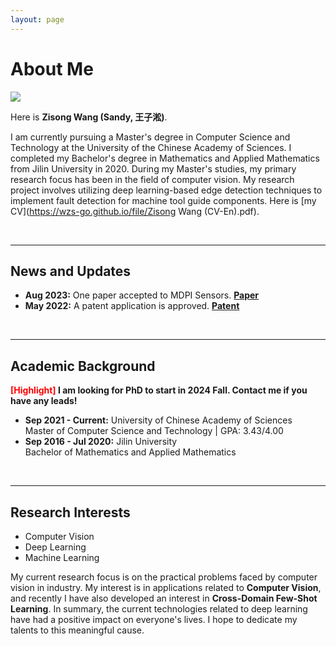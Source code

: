 ```yaml
---
layout: page
---
```


# About Me

<img src="https://wzs-go.github.io/images/wzsperson.jpg" class="floatpic" style="max-width: 360px; height: auto;">

Here is **Zisong Wang (Sandy, 王子淞)**.

I am currently pursuing a Master's degree in Computer Science and Technology at the University of the Chinese Academy of Sciences. I completed my Bachelor's degree in Mathematics and Applied Mathematics from Jilin University in 2020. During my Master's studies, my primary research focus has been in the field of computer vision. My research project involves utilizing deep learning-based edge detection techniques to implement fault detection for machine tool guide components. Here is [my CV](https://wzs-go.github.io/file/Zisong Wang (CV-En).pdf).

<br>

---

## News and Updates

- **Aug 2023:** One paper accepted to MDPI Sensors. [**Paper**](https://doi.org/10.3390/s23156883)
- **May 2022:** A patent application is approved. [**Patent**](https://wzs-go.github.io/file/papentwzs.pdf)

<br>

---

## Academic Background

**<font color='red'>[Highlight]</font> I am looking for PhD to start in 2024 Fall. Contact me if you have any leads!**

- **Sep 2021 - Current:** University of Chinese Academy of Sciences<br>
  Master of Computer Science and Technology | GPA: 3.43/4.00
- **Sep 2016 - Jul 2020:** Jilin University<br>
  Bachelor of Mathematics and Applied Mathematics

<br>

---

## Research Interests

- Computer Vision
- Deep Learning
- Machine Learning

My current research focus is on the practical problems faced by computer vision in industry. My interest is in applications related to **Computer Vision**, and recently I have also developed an interest in **Cross-Domain Few-Shot Learning**. In summary, the current technologies related to deep learning have had a positive impact on everyone's lives. I hope to dedicate my talents to this meaningful cause.
